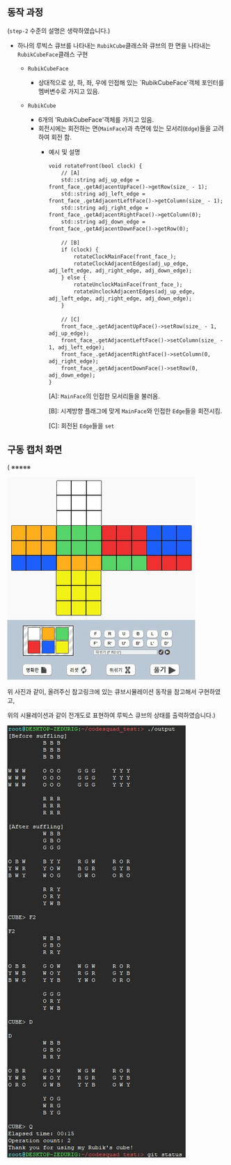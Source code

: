 ## 동작 과정

(`step-2` 수준의 설명은 생략하였습니다.)

* 하나의 루빅스 큐브를 나타내는 `RubikCube`클래스와 큐브의 한 면을 나타내는 `RubikCubeFace`클래스 구현
  - `RubikCubeFace`
    + 상대적으로 상, 하, 좌, 우에 인접해 있는 `RubikCubeFace'객체 포인터를 멤버변수로 가지고 있음.
  
  - `RubikCube`
    + 6개의 'RubikCubeFace'객체를 가지고 있음.
    + 회전시에는 회전하는 면(`MainFace`)과 측면에 있는 모서리(`Edge`)들을 고려하여 회전 함.
      + 예시 및 설명
	
		```
		void rotateFront(bool clock) {
	   		// [A]
			std::string adj_up_edge = front_face_.getAdjacentUpFace()->getRow(size_ - 1);
			std::string adj_left_edge = front_face_.getAdjacentLeftFace()->getColumn(size_ - 1);
			std::string adj_right_edge = front_face_.getAdjacentRightFace()->getColumn(0);	
			std::string adj_down_edge = front_face_.getAdjacentDownFace()->getRow(0);

			// [B]
			if (clock) {
				rotateClockMainFace(front_face_);
				rotateClockAdjacentEdges(adj_up_edge, adj_left_edge, adj_right_edge, adj_down_edge);
			} else {
				rotateUnclockMainFace(front_face_);
				rotateUnclockAdjacentEdges(adj_up_edge, adj_left_edge, adj_right_edge, adj_down_edge);
			}
			
			// [C]
			front_face_.getAdjacentUpFace()->setRow(size_ - 1, adj_up_edge);
			front_face_.getAdjacentLeftFace()->setColumn(size_ - 1, adj_left_edge);
			front_face_.getAdjacentRightFace()->setColumn(0, adj_right_edge);
			front_face_.getAdjacentDownFace()->setRow(0, adj_down_edge);
		}
		```
	
		[A]: `MainFace`의 인접한 모서리들을 불러옴.
	
		[B]: 시계방향 플래그에 맞게 `MainFace`와 인접한 `Edge`들을 회전시킴.
	
		[C]: 회전된 `Edge`들을 `set`


## 구동 캡처 화면

( ※※※※※

![Alt text](/step-3_2.jpg)

위 사진과 같이, 올려주신 참고링크에 있는 큐브시뮬레이션 동작을 참고해서 구현하였고,

위의 시뮬레이션과 같이 전개도로 표현하여 루빅스 큐브의 상태를 출력하였습니다.)

![Alt text](/step-3.jpg)

